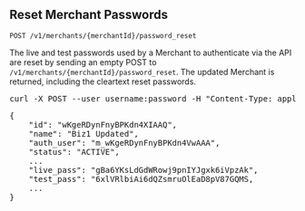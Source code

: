Reset Merchant Passwords
------------------------

    POST /v1/merchants/{merchantId}/password_reset

The live and test passwords used by a Merchant to authenticate via the
API are reset by sending an empty POST to
`/v1/merchants/{merchantId}/password_reset`. The updated Merchant is
returned, including the cleartext reset passwords.

<div class="http-example http-request-example">
  <pre class="prettyprint">
curl -X POST --user username:password -H "Content-Type: application/json" {{site.data.variables.apiurl.gateway}}/v1/merchants/wKgeRDynFnyBPKdn4XIAAQ/password_reset</pre>
</div>

<div class="http-example http-response-example">
  <pre class="prettyprint">
{
    "id": "wKgeRDynFnyBPKdn4XIAAQ",
    "name": "Biz1 Updated",
    "auth_user": "m_wKgeRDynFnyBPKdn4VwAAA",
    "status": "ACTIVE",
    ...
    "live_pass": "gBa6YKsLdGdWRowj9pnIYJgxk6iVpzAk",
    "test_pass": "6xlVRlbiAi6dQZsmruOlEaD8pV87GQMS,
    ...
}</pre>
</div>
